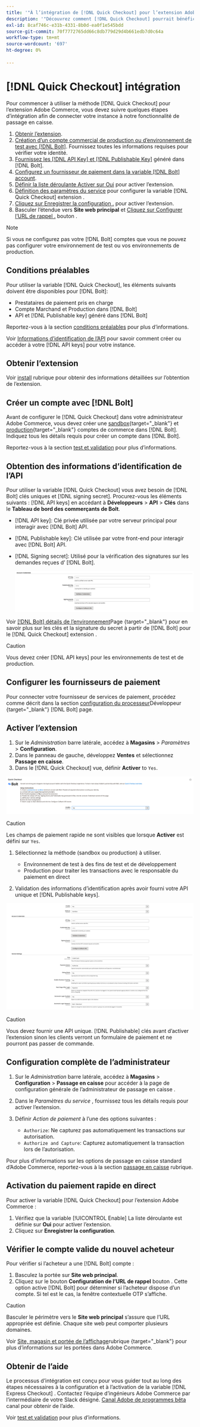```yaml
---
title: '"À l’intégration de [!DNL Quick Checkout] pour l’extension Adobe Commerce"'
description: '"Découvrez comment [!DNL Quick Checkout] pourrait bénéficier à votre instance Adobe Commerce et comment intégrer et configurer l’extension avec succès."'
exl-id: 8caf746c-e31b-4331-8b0d-ea0f1e545bdd
source-git-commit: 70f7772765dd66c8db779d29d4b661edb7d0c64a
workflow-type: tm+mt
source-wordcount: '697'
ht-degree: 0%

---
```


# [!DNL Quick Checkout] intégration

Pour commencer à utiliser la méthode [!DNL Quick Checkout] pour l’extension Adobe Commerce, vous devez suivre quelques étapes d’intégration afin de connecter votre instance à notre fonctionnalité de passage en caisse.

1. [Obtenir l’extension](#get-extension).
1. [Création d’un compte commercial de production ou d’environnement de test avec [!DNL Bolt]](#create-account-with-bolt). Fournissez toutes les informations requises pour vérifier votre identité.
1. [Fournissez les [!DNL API Key] et [!DNL Publishable Key]](#obtain-api-credentials) généré dans [!DNL Bolt].
1. [Configurez un fournisseur de paiement dans la variable [!DNL Bolt] account](#configure-payment-providers).
1. [Définir la liste déroulante Activer sur Oui](#enable-extension) pour activer l’extension.
1. [Définition des paramètres du service](#complete-admin-configuration) pour configurer la variable [!DNL Quick Checkout] extension .
1. [Cliquez sur Enregistrer la configuration .](#enable-live-quick-checkout) pour activer l’extension.
1. Basculer l’étendue vers **Site web principal** et [Cliquez sur Configurer l’URL de rappel .](#check-shopper-valid-account) bouton .

>[!NOTE]
>
> Si vous ne configurez pas votre [!DNL Bolt] comptes que vous ne pouvez pas configurer votre environnement de test ou vos environnements de production.

## Conditions préalables

Pour utiliser la variable [!DNL Quick Checkout], les éléments suivants doivent être disponibles pour [!DNL Bolt]:

- Prestataires de paiement pris en charge
- Compte Marchand et Production dans [!DNL Bolt]
- API et [!DNL Publishable key] généré dans [!DNL Bolt]

Reportez-vous à la section [conditions préalables](../quick-checkout/prerequisites.md) pour plus d’informations.

Voir [Informations d’identification de l’API](#obtain-api-credentials) pour savoir comment créer ou accéder à votre [!DNL API keys] pour votre instance.

## Obtenir l’extension

Voir [install](../quick-checkout/install.md) rubrique pour obtenir des informations détaillées sur l’obtention de l’extension.

## Créer un compte avec [!DNL Bolt]

Avant de configurer le [!DNL Quick Checkout] dans votre administrateur Adobe Commerce, vous devez créer une [sandbox](https://merchant-sandbox.bolt.com/register){target=&quot;_blank&quot;} et [production](https://merchant.bolt.com/register){target=&quot;_blank&quot;} comptes de commerce dans [!DNL Bolt]. Indiquez tous les détails requis pour créer un compte dans [!DNL Bolt].

Reportez-vous à la section [test et validation](../quick-checkout/testing.md) pour plus d’informations.

## Obtention des informations d’identification de l’API

Pour utiliser la variable [!DNL Quick Checkout] vous avez besoin de [!DNL Bolt] clés uniques et [!DNL signing secret]. Procurez-vous les éléments suivants : [!DNL API keys] en accédant à **Développeurs** > **API** > **Clés** dans le **Tableau de bord des commerçants de Bolt**.

- [!DNL API key]: Clé privée utilisée par votre serveur principal pour interagir avec [!DNL Bolt] API.
- [!DNL Publishable key]: Clé utilisée par votre front-end pour interagir avec [!DNL Bolt] API.
- [!DNL Signing secret]: Utilisé pour la vérification des signatures sur les demandes reçues d’ [!DNL Bolt].

   ![Passage en caisse rapide](assets/account-credentials.png)

Voir [[!DNL Bolt] détails de l’environnement](https://help.bolt.com/developers/references/environment-details/#about-keys)Page {target=&quot;_blank&quot;} pour en savoir plus sur les clés et la signature du secret à partir de [!DNL Bolt] pour le [!DNL Quick Checkout] extension .

>[!CAUTION]
>
> Vous devez créer [!DNL API keys] pour les environnements de test et de production.

## Configurer les fournisseurs de paiement

Pour connecter votre fournisseur de services de paiement, procédez comme décrit dans la section [configuration du processeur](https://help.bolt.com/integrations/adobe-quick-checkout/set-up/)Développeur {target=&quot;_blank&quot;} [!DNL Bolt] page.

## Activer l’extension

1. Sur le _Administration_ barre latérale, accédez à **Magasins** > _Paramètres_ > **Configuration**.
1. Dans le panneau de gauche, développez **Ventes** et sélectionnez **Passage en caisse**.
1. Dans le [!DNL Quick Checkout] vue, définir **Activer** to `Yes`.

![Passage en caisse rapide](assets/quick-checkout-view-no-enable.png)

>[!CAUTION]
>
> Les champs de paiement rapide ne sont visibles que lorsque **Activer** est défini sur `Yes`.

1. Sélectionnez la méthode (sandbox ou production) à utiliser.

   - Environnement de test à des fins de test et de développement
   - Production pour traiter les transactions avec le responsable du paiement en direct

1. Validation des informations d’identification après avoir fourni votre API unique et [!DNL Publishable keys].

![Passage en caisse rapide](assets/quick-checkout-main-view.png)

>[!CAUTION]
>
> Vous devez fournir une API unique. [!DNL Publishable] clés avant d’activer l’extension sinon les clients verront un formulaire de paiement et ne pourront pas passer de commande.

## Configuration complète de l’administrateur

1. Sur le _Administration_ barre latérale, accédez à **Magasins** > **Configuration** > **Passage en caisse** pour accéder à la page de configuration générale de l’administrateur de passage en caisse .
1. Dans le _Paramètres du service_ , fournissez tous les détails requis pour activer l’extension.
1. Définir _Action de paiement_ à l’une des options suivantes :

   - `Authorize`: Ne capturez pas automatiquement les transactions sur autorisation.
   - `Authorize and Capture`: Capturez automatiquement la transaction lors de l’autorisation.

Pour plus d’informations sur les options de passage en caisse standard d’Adobe Commerce, reportez-vous à la section [passage en caisse](https://docs.magento.com/user-guide/configuration/sales/checkout.html) rubrique.

## Activation du paiement rapide en direct

Pour activer la variable [!DNL Quick Checkout] pour l’extension Adobe Commerce :

1. Vérifiez que la variable [!UICONTROL Enable] La liste déroulante est définie sur **Oui** pour activer l’extension.
1. Cliquez sur **Enregistrer la configuration**.

## Vérifier le compte valide du nouvel acheteur

Pour vérifier si l’acheteur a une [!DNL Bolt] compte :

1. Basculez la portée sur **Site web principal**.
1. Cliquez sur le bouton **Configuration de l’URL de rappel** bouton . Cette option active [!DNL Bolt] pour déterminer si l’acheteur dispose d’un compte. Si tel est le cas, la fenêtre contextuelle OTP s’affiche.

>[!CAUTION]
>
> Basculer le périmètre vers le **Site web principal** s’assure que l’URL appropriée est définie. Chaque site web peut comporter plusieurs domaines.

Voir [Site, magasin et portée de l’affichage](https://experienceleague.adobe.com/docs/commerce-admin/start/setup/websites-stores-views.html#scope-settings)rubrique {target=&quot;_blank&quot;} pour plus d’informations sur les portées dans Adobe Commerce.

## Obtenir de l’aide

Le processus d’intégration est conçu pour vous guider tout au long des étapes nécessaires à la configuration et à l’activation de la variable [!DNL Express Checkout] . Contactez l’équipe d’ingénieurs Adobe Commerce par l’intermédiaire de votre Slack désigné. [Canal Adobe de programmes bêta](http://adobe-beta-programs.slack.com/) canal pour obtenir de l’aide.

Voir [test et validation](../quick-checkout/testing.md) pour plus d’informations.
